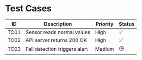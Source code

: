 # Test Cases

| ID | Description                      | Priority | Status |
|----|----------------------------------|----------|--------|
| TC01 | Sensor reads normal values      | High     | ✅     |
| TC02 | API server returns 200 OK       | High     | ✅     |
| TC03 | Fall detection triggers alert   | Medium   | 🕒     |
